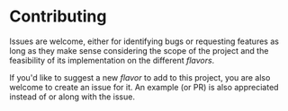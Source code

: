 # Contributing

Issues are welcome, either for identifying bugs or requesting features as long as they make sense
considering the scope of the project and the feasibility of its implementation on the different
_flavors_.

If you'd like to suggest a new _flavor_ to add to this project, you are also welcome to create an
issue for it. An example (or PR) is also appreciated instead of or along with the issue.
